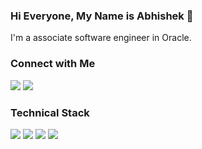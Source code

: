 ### Hi Everyone, My Name is Abhishek 👋

I'm a associate software engineer in Oracle.


### Connect with Me

[<img src="https://img.shields.io/badge/linkedin-%230077B5.svg?&style=for-the-badge&logo=linkedin&logoColor=white" />](https://www.linkedin.com/in/abhishek-prajapat-098421185/)
[<img src="https://img.shields.io/badge/Kaggle-%2320BEFF.svg?&style=for-the-badge&logo=Kaggle&logoColor=white" />](https://www.kaggle.com/abhishekprajapat)


### Technical Stack

<img src="https://img.shields.io/badge/python-%233776AB.svg?&style=flat-square&logo=python&logoColor=white" /> <img src="https://img.shields.io/badge/Tensorflow-%23FF6FOO.svg?&style=flat-square&logo=Tensorflow&logoColor=white" />   <img src="https://img.shields.io/badge/Keras-%23D00000.svg?&style=flat-square&logo=Keras&logoColor=white" />  <img src="https://img.shields.io/badge/Linux-%23FCC624.svg?&style=flat-square&logo=Linux&logoColor=white" />
